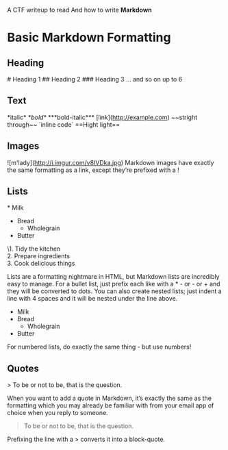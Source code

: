 A CTF writeup to read And how to write **Markdown**
# Basic Markdown Formatting
## Heading
  \# Heading 1
  \## Heading 2
  \### Heading 3
  ... and so on up to 6
 
## Text
  \*italic\*
  \**bold\**
  \*\*\*bold-italic\*\*\*
  \[link](http://example.com)
  \~~stright through~~
  \`inline code\`
  \==Hight light==

## Images
  \!\[m'lady](http://i.imgur.com/v8IVDka.jpg)
  Markdown images have exactly the same formatting as a link, except they’re prefixed with a !
 
## Lists

\* Milk
* Bread
    * Wholegrain
* Butter

\1. Tidy the kitchen  
2. Prepare ingredients  
3. Cook delicious things  

Lists are a formatting nightmare in HTML, but Markdown lists are incredibly easy to manage. For a bullet list, just prefix each like with a * - or - or + and they will be converted to dots. You can also create nested lists; just indent a line with 4 spaces and it will be nested under the line above.

  * Milk
  * Bread
      * Wholegrain
  * Butter

For numbered lists, do exactly the same thing - but use numbers!

## Quotes

  \> To be or not to be, that is the question.

When you want to add a quote in Markdown, it’s exactly the same as the formatting which you may already be familiar with from your email app of choice when you reply to someone.

> To be or not to be, that is the question.

Prefixing the line with a > converts it into a block-quote.

